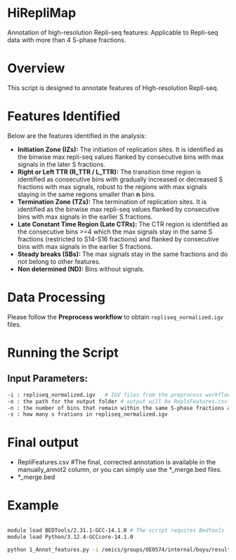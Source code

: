 # HiRepliMap

Annotation of high-resolution Repli-seq features: Applicable to Repli-seq data with more than 4 S-phase fractions.

# Overview
This script is designed to annotate features of High-resolution Repli-seq.

# Features Identified
Below are the features identified in the analysis:

- **Initiation Zone (IZs):** The initiation of replication sites. It is identified as the binwise max repli-seq values flanked by consecutive bins with max signals in the later S fractions.
- **Right or Left TTR (R_TTR / L_TTR):** The transition time region is identified as consecutive bins with gradually increased or decreased S fractions with max signals, robust to the regions with max signals staying in the same regions smaller than **n** bins.
- **Termination Zone (TZs):** The termination of replication sites. It is identified as the binwise max repli-seq values flanked by consecutive bins with max signals in the earlier S fractions.
- **Late Constant Time Region (Late CTRs):** The CTR region is identified as the consecutive bins >=4 which the max signals stay in the same S fractions (restricted to S14-S16 fractions) and flanked by consecutive bins with max signals in the earlier S fractions.
- **Steady breaks (SBs):** The max signals stay in the same fractions and do not belong to other features.
- **Non determined (ND):** Bins without signals.

# Data Processing
Please follow the **Preprocess workflow** to obtain `repliseq_normalized.igv` files.

# Running the Script
## Input Parameters:
```bash
-i : repliseq_normalized.igv   # IGV files from the preprocess workflow
-o : the path for the output folder # output will be RepliFeatures.csv 
-n : the number of bins that remain within the same S-phase fractions and are tolerated as TTRs 
-s : how many s frations in repliseq_normalized.igv 
```

# Final output

- RepliFeatures.csv #The final, corrected annotation is available in the manually_annot2 column, or you can simply use the *_merge.bed files.
- *_merge.bed 

# Example

```bash

module load BEDTools/2.31.1-GCC-14.1.0 # The script requires Bedtools
module load Python/3.12.4-GCCcore-14.1.0

python 1_Annot_features.py -i /omics/groups/OE0574/internal/boyu/result_repliseq_lichin/repliseq_normalized.igv -o /home/l538g/workingf/brainbreaks/DSB/Repliseq_smooth/github/Annotation-of-high-resolution-Repli-seq-features/Test -n 5 -s 16
```


